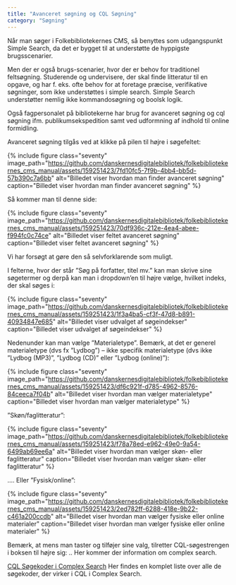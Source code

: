 ```yaml
---
title: "Avanceret søgning og CQL Søgning"
category: "Søgning"
---
```

Når man søger i Folkebibliotekernes CMS, så benyttes som udgangspunkt Simple Search, da det er bygget til at understøtte de hyppigste brugsscenarier.

Men der er også brugs-scenarier, hvor der er behov for traditionel feltsøgning. Studerende og undervisere, der skal finde litteratur til en opgave, og har f. eks. ofte behov for at foretage præcise, verifikative søgninger, som ikke understøttes i simple search. Simple Search understøtter nemlig ikke kommandosøgning og boolsk logik.

Også fagpersonalet på bibliotekerne har brug for avanceret søgning og cql søgning ifm. publikumsekspedition samt ved udformning af indhold til online formidling.

Avanceret søgning tilgås ved at klikke på pilen til højre i søgefeltet: 

{% include figure class="seventy" image_path="https://github.com/danskernesdigitalebibliotek/folkebibliotekernes_cms_manual/assets/159251423/7fd10fc5-7f9b-4bb4-bb5d-57b390c7a6bb" alt="Billedet viser hvordan man finder avanceret søgning" caption="Billedet viser hvordan man finder avanceret søgning" %}

Så kommer man til denne side:

{% include figure class="seventy" image_path="https://github.com/danskernesdigitalebibliotek/folkebibliotekernes_cms_manual/assets/159251423/70df936c-212e-4ea4-abee-f994fc0c74ce" alt="Billedet viser feltet avanceret søgning" caption="Billedet viser feltet avanceret søgning" %}

Vi har forsøgt at gøre den så selvforklarende som muligt.

I felterne, hvor der står ”Søg på forfatter, titel mv.” kan man skrive sine søgetermer og derpå kan man i dropdown’en til højre vælge, hvilket indeks, der skal søges i:

{% include figure class="seventy" image_path="https://github.com/danskernesdigitalebibliotek/folkebibliotekernes_cms_manual/assets/159251423/1f3a4ba5-cf3f-47d8-b891-40934847e685" alt="Billedet viser udvalget af søgeindekser" caption="Billedet viser udvalget af søgeindekser" %}

Nedenunder kan man vælge ”Materialetype”. Bemærk, at det er generel materialetype (dvs fx ”Lydbog”) – ikke specifik materialetype (dvs ikke ”Lydbog (MP3)”, ”Lydbog (CD)” eller ”Lydbog (online)”):

{% include figure class="seventy" image_path="https://github.com/danskernesdigitalebibliotek/folkebibliotekernes_cms_manual/assets/159251423/df6c921f-d785-4962-8576-84ceeca7f04b" alt="Billedet viser hvordan man vælger materialetype" caption="Billedet viser hvordan man vælger materialetype" %}

”Skøn/faglitteratur”:

{% include figure class="seventy" image_path="https://github.com/danskernesdigitalebibliotek/folkebibliotekernes_cms_manual/assets/159251423/f78a78ed-e962-49e0-9a54-6499ab69ee6a" alt="Billedet viser hvordan man vælger skøn- eller faglitteratur" caption="Billedet viser hvordan man vælger skøn- eller faglitteratur" %}

…. Eller ”Fysisk/online”:

{% include figure class="seventy" image_path="https://github.com/danskernesdigitalebibliotek/folkebibliotekernes_cms_manual/assets/159251423/2ed782ff-6288-418e-9b22-c461a200ccdb" alt="Billedet viser hvordan man vælger fysiske eller online materialer" caption="Billedet viser hvordan man vælger fysiske eller online materialer" %}

Bemærk, at mens man taster og tilføjer sine valg, tilretter CQL-søgestrengen i boksen til højre sig:
..
Her kommer der information om complex search.

[CQL Søgekoder i Complex Search](https://fbi-api.dbc.dk/indexmapper/)
Her findes en komplet liste over alle de søgekoder, der virker i CQL i Complex Search.
